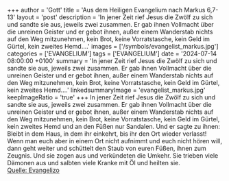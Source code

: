 +++
author = 'Gott'
title = 'Aus dem Heiligen Evangelium nach Markus 6,7-13'
layout = 'post'
description = 'In jener Zeit rief Jesus die Zwölf zu sich und sandte sie aus, jeweils zwei zusammen. Er gab ihnen Vollmacht über die unreinen Geister und er gebot ihnen, außer einem Wanderstab nichts auf den Weg mitzunehmen, kein Brot, keine Vorratstasche, kein Geld im Gürtel, kein zweites Hemd....'
images = ['/symbols/evangelist_markus.jpg']
categories = ['EVANGELIUM']
tags = ['EVANGELIUM']
date = '2024-07-14 08:00:00 +0100'
summary = 'In jener Zeit rief Jesus die Zwölf zu sich und sandte sie aus, jeweils zwei zusammen. Er gab ihnen Vollmacht über die unreinen Geister und er gebot ihnen, außer einem Wanderstab nichts auf den Weg mitzunehmen, kein Brot, keine Vorratstasche, kein Geld im Gürtel, kein zweites Hemd....'
linkedsummaryImage = 'evangelist_markus.jpg'
keepImageRatio = 'true'
+++
In jener Zeit rief Jesus die Zwölf zu sich und sandte sie aus, jeweils zwei zusammen. Er gab ihnen Vollmacht über die unreinen Geister
und er gebot ihnen, außer einem Wanderstab nichts auf den Weg mitzunehmen, kein Brot, keine Vorratstasche, kein Geld im Gürtel,
kein zweites Hemd und an den Füßen nur Sandalen.<!--more-->
Und er sagte zu ihnen: Bleibt in dem Haus, in dem ihr einkehrt, bis ihr den Ort wieder verlasst!
Wenn man euch aber in einem Ort nicht aufnimmt und euch nicht hören will, dann geht weiter und schüttelt den Staub von euren Füßen, ihnen zum Zeugnis.
Und sie zogen aus und verkündeten die Umkehr.
Sie trieben viele Dämonen aus und salbten viele Kranke mit Öl und heilten sie.<br> [Quelle: Evangelizo](https://evangeliumtagfuertag.org/DE/gospel)